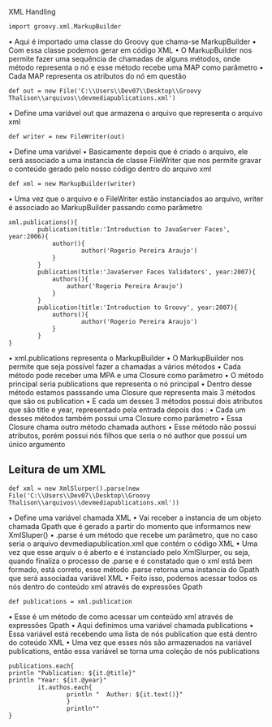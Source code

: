 XML Handling
```
import groovy.xml.MarkupBuilder
```

•	Aqui é importado uma classe do Groovy que chama-se MarkupBuilder
•	Com essa classe podemos gerar em código XML
•	O MarkupBuilder nos permite fazer uma sequência de chamadas de alguns métodos, onde método representa o nó e esse método recebe uma MAP como parâmetro
•	Cada MAP representa os atributos do nó em questão
```
def out = new File('C:\\Users\\Dev07\\Desktop\\Groovy Thalison\\arquivos\\devmediapublications.xml')
```
•	Define uma variável out que armazena o arquivo que representa o arquivo xml
```
def writer = new FileWriter(out)
```
•	Define uma variável
•	Basicamente depois que é criado o arquivo, ele será associado a uma instancia de classe FileWriter que nos permite gravar o conteúdo gerado pelo nosso código dentro do arquivo xml
```
def xml = new MarkupBuilder(writer)
```
•	Uma vez que o arquivo e o FileWriter estão instanciados ao arquivo, writer é associado ao MarkupBuilder passando como parâmetro
```
xml.publications(){
        publication(title:'Introduction to JavaServer Faces', year:2006){
            author(){
                    author('Rogerio Pereira Araujo')
            }
        }
        publication(title:'JavaServer Faces Validators', year:2007){
            authors(){
                author('Rogerio Pereira Araujo')
            }
        }
        publication(title:'Introduction to Groovy', year:2007){
            authors(){
                    author('Rogerio Pereira Araujo')
            }
        }
}
```
•	xml.publications representa o MarkupBuilder
•	O MarkupBuilder nos permite que seja possível fazer a chamadas a vários métodos
•	Cada método pode receber uma MPA e uma Closure como parâmetro
•	O método principal seria publications que representa o nó principal
•	Dentro desse método estamos passsando uma Closure que representa mais 3 métodos que são os publication
•	E cada um desses 3 métodos possui dois atributos que são title e year, representado pela entrada depois dos :
•	Cada um desses métodos também possui uma Closure como parâmetro
•	Essa Closure chama outro método chamada authors
•	Esse método não possui atributos, porém possui nós filhos que seria o nó author que possui um único argumento

## Leitura de um XML

```
def xml = new XmlSlurper().parse(new File('C:\\Users\\Dev07\\Desktop\\Groovy Thalison\\arquivos\\devmediapublications.xml'))
```
•	Define uma variável chamada XML
•	Vai receber a instancia de um objeto chamada Gpath que é gerado a partir do momento que informamos new XmlSluper()
•	.parse é um método que recebe um parâmetro, que no caso seria o arquivo devmediapublication.xml que contém o código XML
•	Uma vez que esse arquiv o é aberto e é instanciado pelo XmlSlurper, ou seja, quando finaliza o processo de .parse e é constatado que o xml está bem formado, está correto, esse método .parse retorna uma instancia do Gpath que será associadaa variável XML
•	Feito isso, podemos acessar todos os nós dentro do conteúdo xml através de expressões Gpath
```
def publications = xml.publication
```
•	Esse é um método de como acessar um conteúdo xml através de expressões Gpath
•	Aqui definimos uma variável chamada publications
•	Essa variável está recebendo uma lista de nós publication que está dentro do coteúdo XML
•	Uma vez que esses nós são armazenados na variável publications, então essa variável se torna uma coleção de nós publications
```
publications.each{
println "Publication: ${it.@title}"
println "Year: ${it.@year}"
        it.authos.each{
                println "  Author: ${it.text()}"
                }
                println""
}
```
